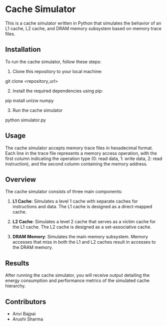 # Cache Simulator

This is a cache simulator written in Python that simulates the behavior of an L1 cache, L2 cache, and DRAM memory subsystem based on memory trace files.

## Installation

To run the cache simulator, follow these steps:

1. Clone this repository to your local machine:

git clone <repository_url>


2. Install the required dependencies using pip:

pip install unlzw numpy


3. Run the cache simulator

python simulator.py


## Usage

The cache simulator accepts memory trace files in hexadecimal format. Each line in the trace file represents a memory access operation, with the first column indicating the operation type (0: read data, 1: write data, 2: read instruction), and the second column containing the memory address.

## Overview

The cache simulator consists of three main components:

1. **L1 Cache**: Simulates a level 1 cache with separate caches for instructions and data. The L1 cache is designed as a direct-mapped cache.

2. **L2 Cache**: Simulates a level 2 cache that serves as a victim cache for the L1 cache. The L2 cache is designed as a set-associative cache.

3. **DRAM Memory**: Simulates the main memory subsystem. Memory accesses that miss in both the L1 and L2 caches result in accesses to the DRAM memory.

## Results

After running the cache simulator, you will receive output detailing the energy consumption and performance metrics of the simulated cache hierarchy.

## Contributors

- Anvi Bajpai
- Arushi Sharma
